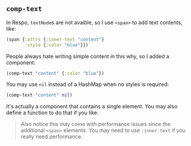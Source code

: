 
`comp-text`
----

In Respo, `textNode`s are not avaible, so I use `<span>` to add text contents, like:

```clojure
(span {:attrs {:inner-text "content"}
       :style {:color "blue"}})
```

People always hate writing simple content in this why, so I added a component:

```clojure
(comp-text "content" {:color "blue"})
```

You may use `nil` instead of a HashMap when no styles is required:

```clojure
(comp-text "content" nil)
```

It's actually a component that contains a single element.
You may also define a function to do that if you like.

> Also notice this may come with performance issues since the additional `<span>` elements.
  You may need to use `:inner-text` if you really need performance.
